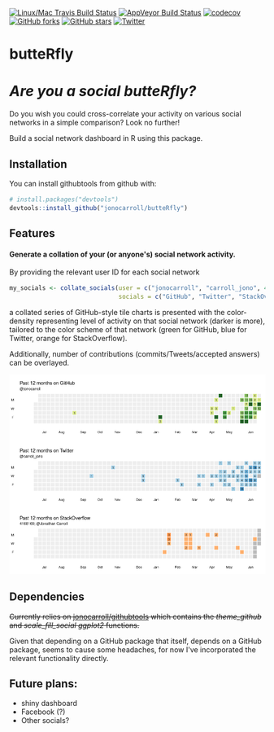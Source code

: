[![Linux/Mac Travis Build Status](https://img.shields.io/travis/jonocarroll/butteRfly/master.svg?label=Mac%20OSX%20%26%20Linux)](https://travis-ci.org/jonocarroll/butteRfly)
[![AppVeyor Build Status](https://img.shields.io/appveyor/ci/jonocarroll/butteRfly/master.svg?label=Windows)](https://ci.appveyor.com/project/jonocarroll/butteRfly)
[![codecov](https://codecov.io/gh/jonocarroll/butteRfly/branch/master/graph/badge.svg)](https://codecov.io/gh/jonocarroll/butteRfly)
[![GitHub forks](https://img.shields.io/github/forks/jonocarroll/butteRfly.svg)](https://github.com/jonocarroll/butteRfly/network)
[![GitHub stars](https://img.shields.io/github/stars/jonocarroll/butteRfly.svg)](https://github.com/jonocarroll/butteRfly/stargazers)
[![Twitter](https://img.shields.io/twitter/url/https/github.com/jonocarroll/butteRfly.svg?style=social)](https://twitter.com/intent/tweet?text=Wow:&url=%5Bobject%20Object%5D)

# butteRfly

# *Are you a social butteRfly?*

Do you wish you could cross-correlate your activity on various 
social networks in a simple comparison? Look no further!

Build a social network dashboard in R using this package.

## Installation

You can install githubtools from github with:

```R
# install.packages("devtools")
devtools::install_github("jonocarroll/butteRfly")
```

## Features

#### Generate a collation of your (or anyone's) social network activity.

By providing the relevant user ID for each social network

```R
my_socials <- collate_socials(user = c("jonocarroll", "carroll_jono", 4168169), 
                              socials = c("GitHub", "Twitter", "StackOverflow"))
```
a collated series of GitHub-style tile charts is presented with the color-density representing level of activity on that social network (darker is more), tailored to the color scheme of that network (green for GitHub, blue for Twitter, orange for StackOverflow).

Additionally, number of contributions (commits/Tweets/accepted answers) can be overlayed.

![](https://github.com/jonocarroll/butteRfly/raw/master/man/figures/demo.png)

## Dependencies

<del>Currently relies on [jonocarroll/githubtools](http://github.com/jonocarroll/githubtools) which contains the *theme_github* and *scale_fill_social* *ggplot2* functions. </del> 

Given that depending on a GitHub package that itself, depends on a GitHub package, seems to cause some headaches, for now I've incorporated the relevant functionality directly.

## Future plans:
  + shiny dashboard
  + Facebook (?)
  + Other socials?